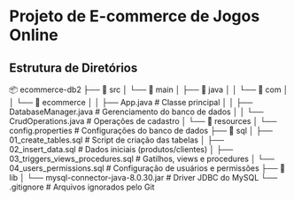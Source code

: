 # Projeto de E-commerce de Jogos Online

## Estrutura de Diretórios

📦 ecommerce-db2
├── 📂 src
│   └── 📂 main
│       ├── 📂 java
│       │   └── 📂 com
│       │       └── 📂 ecommerce
│       │           ├── App.java               # Classe principal
│       │           ├── DatabaseManager.java   # Gerenciamento do banco de dados
│       │           └── CrudOperations.java    # Operações de cadastro
│       └── 📂 resources
│           └── config.properties              # Configurações do banco de dados
├── 📂 sql
│   ├── 01_create_tables.sql                   # Script de criação das tabelas
│   ├── 02_insert_data.sql                     # Dados iniciais (produtos/clientes)
│   ├── 03_triggers_views_procedures.sql       # Gatilhos, views e procedures
│   └── 04_users_permissions.sql              # Configuração de usuários e permissões
├── 📂 lib
│   └── mysql-connector-java-8.0.30.jar        # Driver JDBC do MySQL
└── .gitignore                                 # Arquivos ignorados pelo Git